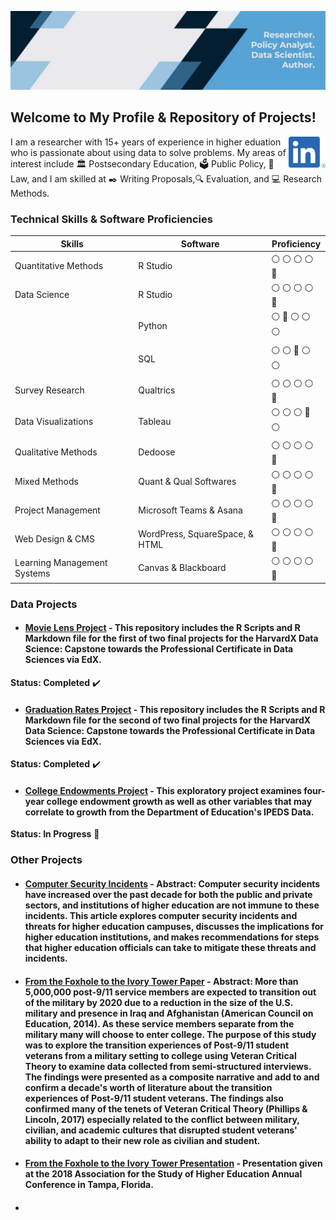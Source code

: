 ![](https://github.com/drcdavidson/drcdavidson/blob/main/Images/Header.jfif)
<p>


## Welcome to My Profile & Repository of Projects! 
<a href="https://www.linkedin.com/in/drchrisdavidson/"><img height="50" align='right' src="https://raw.githubusercontent.com/drcdavidson/drcdavidson/master/Images/LI-In-Bug.png"></a>

I am a researcher with 15+ years of experience in higher eduation who is passionate about using data to solve problems. My areas of interest include :classical_building: Postsecondary Education, :ballot_box: Public Policy, :scroll: Law, and I am skilled at :black_nib: Writing Proposals,:mag: Evaluation, and :computer: Research Methods.

### Technical Skills & Software Proficiencies
| Skills | Software | Proficiency |
| --- | --- | --- |
| Quantitative Methods | R Studio | :white_circle:	:white_circle:	:white_circle:	:white_circle:  :large_blue_circle:
| Data Science |  R Studio | :white_circle:	:white_circle:	:white_circle:	:white_circle:  :large_blue_circle:
| | Python | 	:white_circle:	:large_blue_circle: :white_circle:	:white_circle:  :white_circle:
| | SQL | :white_circle:	:white_circle:  :large_blue_circle:   :white_circle:  :white_circle:
| Survey Research | Qualtrics | :white_circle:	:white_circle:	:white_circle:	:white_circle:  :large_blue_circle:
| Data Visualizations | Tableau | :white_circle:	:white_circle:	:white_circle:	 :large_blue_circle:  :white_circle: 
| Qualitative Methods | Dedoose |:white_circle:	:white_circle:	:white_circle:	:white_circle:  :large_blue_circle:
| Mixed Methods | Quant & Qual Softwares | :white_circle:	:white_circle:	:white_circle:  :white_circle:  :large_blue_circle: 
| Project Management | Microsoft Teams & Asana | :white_circle:	:white_circle:	:white_circle:	:white_circle:  :large_blue_circle: |
| Web Design & CMS | WordPress, SquareSpace, & HTML | :white_circle:	:white_circle:	:white_circle:	:white_circle:  :large_blue_circle:
| Learning Management Systems | Canvas & Blackboard | :white_circle:	:white_circle:	:white_circle:	:white_circle:  :large_blue_circle:
  
### Data Projects 
  
- #### [Movie Lens Project](https://github.com/drcdavidson/movielens) - This repository includes the R Scripts and R Markdown file for the first of two final projects for the HarvardX Data Science: Capstone towards the Professional Certificate in Data Sciences via EdX. <br />
**Status: Completed** :heavy_check_mark:

- #### [Graduation Rates Project](https://github.com/drcdavidson/gradrates) - This repository includes the R Scripts and R Markdown file for the second of two final projects for the HarvardX Data Science: Capstone towards the Professional Certificate in Data Sciences via EdX.  <br />
**Status: Completed** :heavy_check_mark:
  
- #### [College Endowments Project](https://github.com/drcdavidson/college-endowments) - This exploratory project examines four-year college endowment growth as well as other variables that may correlate to growth from the Department of Education's IPEDS Data. <br />
**Status: In Progress** :arrows_counterclockwise:

 ### Other Projects
 
- #### [Computer Security Incidents](https://github.com/drcdavidson/drcdavidson/blob/7bc2ddd6b340fd73580b37d868ff8ecedefaef29/OtherProjects/Computer%20Security%20Incidents.pdf) - Abstract: Computer security incidents have increased over the past decade for both the public and private sectors, and institutions of higher education are not immune to these incidents. This article explores computer security incidents and threats for higher education campuses, discusses the implications for higher education institutions, and makes recommendations for steps that higher education officials can take to mitigate these threats and incidents.

- #### [From the Foxhole to the Ivory Tower Paper](https://github.com/drcdavidson/drcdavidson/blob/main/OtherProjects/From%20the%20Foxhole%20to%20the%20Ivory%20Tower%20-%20FINAL.pdf) - Abstract: More than 5,000,000 post-9/11 service members are expected to transition out of the military by 2020 due to a reduction in the size of the U.S. military and presence in Iraq and Afghanistan (American Council on Education, 2014). As these service members separate from the military many will choose to enter college. The purpose of this study was to explore the transition experiences of Post-9/11 student veterans from a military setting to college using Veteran Critical Theory to examine data collected from semi-structured interviews. The findings were presented as a composite narrative and add to and confirm a decade's worth of literature about the transition experiences of Post-9/11 student veterans. The findings also confirmed many of the tenets of Veteran Critical Theory (Phillips & Lincoln, 2017) especially related to the conflict between military, civilian, and academic cultures that disrupted student veterans' ability to adapt to their new role as civilian and student.

- #### [From the Foxhole to the Ivory Tower Presentation](https://github.com/drcdavidson/drcdavidson/blob/main/OtherProjects/Davidson.ASHE.2018.pdf) - Presentation given at the 2018 Association for the Study of Higher Education Annual Conference in Tampa, Florida. 
  
- #### 
